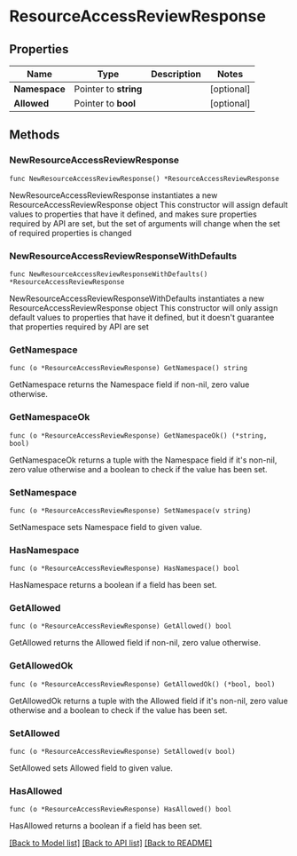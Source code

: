 # ResourceAccessReviewResponse

## Properties

Name | Type | Description | Notes
------------ | ------------- | ------------- | -------------
**Namespace** | Pointer to **string** |  | [optional] 
**Allowed** | Pointer to **bool** |  | [optional] 

## Methods

### NewResourceAccessReviewResponse

`func NewResourceAccessReviewResponse() *ResourceAccessReviewResponse`

NewResourceAccessReviewResponse instantiates a new ResourceAccessReviewResponse object
This constructor will assign default values to properties that have it defined,
and makes sure properties required by API are set, but the set of arguments
will change when the set of required properties is changed

### NewResourceAccessReviewResponseWithDefaults

`func NewResourceAccessReviewResponseWithDefaults() *ResourceAccessReviewResponse`

NewResourceAccessReviewResponseWithDefaults instantiates a new ResourceAccessReviewResponse object
This constructor will only assign default values to properties that have it defined,
but it doesn't guarantee that properties required by API are set

### GetNamespace

`func (o *ResourceAccessReviewResponse) GetNamespace() string`

GetNamespace returns the Namespace field if non-nil, zero value otherwise.

### GetNamespaceOk

`func (o *ResourceAccessReviewResponse) GetNamespaceOk() (*string, bool)`

GetNamespaceOk returns a tuple with the Namespace field if it's non-nil, zero value otherwise
and a boolean to check if the value has been set.

### SetNamespace

`func (o *ResourceAccessReviewResponse) SetNamespace(v string)`

SetNamespace sets Namespace field to given value.

### HasNamespace

`func (o *ResourceAccessReviewResponse) HasNamespace() bool`

HasNamespace returns a boolean if a field has been set.

### GetAllowed

`func (o *ResourceAccessReviewResponse) GetAllowed() bool`

GetAllowed returns the Allowed field if non-nil, zero value otherwise.

### GetAllowedOk

`func (o *ResourceAccessReviewResponse) GetAllowedOk() (*bool, bool)`

GetAllowedOk returns a tuple with the Allowed field if it's non-nil, zero value otherwise
and a boolean to check if the value has been set.

### SetAllowed

`func (o *ResourceAccessReviewResponse) SetAllowed(v bool)`

SetAllowed sets Allowed field to given value.

### HasAllowed

`func (o *ResourceAccessReviewResponse) HasAllowed() bool`

HasAllowed returns a boolean if a field has been set.


[[Back to Model list]](../README.md#documentation-for-models) [[Back to API list]](../README.md#documentation-for-api-endpoints) [[Back to README]](../README.md)


